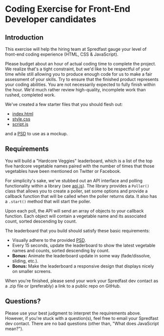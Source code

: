 # Coding Exercise for Front-End Developer candidates

## Introduction

This exercise will help the hiring team at Spredfast gauge your level of front-end coding experience (HTML, CSS & JavaScript).

Please budget about an hour of actual coding time to complete the project. We realize that's a tight constraint, but we'd like to be respectful of your time while still allowing you to produce enough code for us to make a fair assessment of your skills. Try to ensure that the finished product represents your coding abilities. You are not necessarily expected to fully finish within the hour. We'd much rather review high-quality, incomplete work than rushed, completed work.

We've created a few starter files that you should flesh out:

* [index.html](index.html)
* [style.css](css/style.css)
* [script.js](js/script.js)

and a [PSD](Leaderboard.psd) to use as a mockup.

## Requirements

You will build a "Hardcore Veggies" leaderboard, which is a list of the top five hardcore vegetable names paired with the number of times that those vegetables have been mentioned on Twitter or Facebook.

For simplicity's sake, we've stubbed out an API interface and polling functionality within a library (see [api.js](js/api.js)). The library provides a `Poller()` class that allows you to create a poller, set some options and provide a callback function that will be called when the poller returns data. It also has a `.start()` method that will start the poller.

Upon each poll, the API will send an array of objects to your callback function. Each object will contain a vegetable name and its associated count, sorted descending by count.

The leaderboard that you build should satisfy these basic requirements:

* Visually adhere to the provided [PSD](Leaderboard.psd).
* Every 15 seconds, update the leaderboard to show the latest vegetable names and counts, sorted descending by count.
* **Bonus:** Animate the leaderboard update in some way (fade/dissolve, sliding, etc.).
* **Bonus:** Make the leaderboard a responsive design that displays nicely on smaller screens.

When you're finished, please send your work your Spredfast dev contact as a .zip file or (preferably) a link to a public repo on GitHub.

## Questions?

Please use your best judgment to interpret the requirements above. However, if you're stuck with a question(s), feel free to email your Spredfast dev contact. There are no bad questions (other than, "What does JavaScript mean?").
